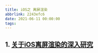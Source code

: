 ```yaml
---
title: iOS之 离屏渲染
abbrlink: 2243efc6
date: 2021-06-11 00:00:00
tags:
---
```


## 1. [关于iOS离屏渲染的深入研究](https://zhuanlan.zhihu.com/p/72653360)
